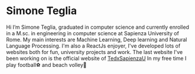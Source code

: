 # Simone Teglia

Hi I’m Simone Teglia, graduated in computer science and currently enrolled in a M.sc. in engineering in computer science at Sapienza University of Rome. My main interests are Machine Learning, Deep learning and Natural Language Processing. 
I'm also a ReactJs enjoyer, I've developed lots of websites both for fun, university projects and work. The last website I've been working on is the official website of [TedxSapienzaU](https://www.tedxsapienzau.com/)
In my free time I play football⚽️ and beach volley🏐
